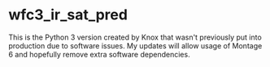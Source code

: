 # wfc3_ir_sat_pred
This is the Python 3 version created by Knox that wasn't previously put into production due to software issues. My updates will allow usage of Montage 6 and hopefully remove extra software dependencies. 
